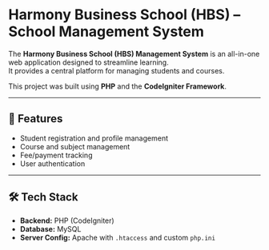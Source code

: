 # Harmony Business School (HBS) – School Management System

The **Harmony Business School (HBS) Management System** is an all-in-one web application designed to streamline learning.  
It provides a central platform for managing students and courses.

This project was built using **PHP** and the **CodeIgniter Framework**.

---

## 🚀 Features
- Student registration and profile management
- Course and subject management
- Fee/payment tracking
- User authentication

---

## 🛠️ Tech Stack
- **Backend:** PHP (CodeIgniter)
- **Database:** MySQL
- **Server Config:** Apache with `.htaccess` and custom `php.ini`
